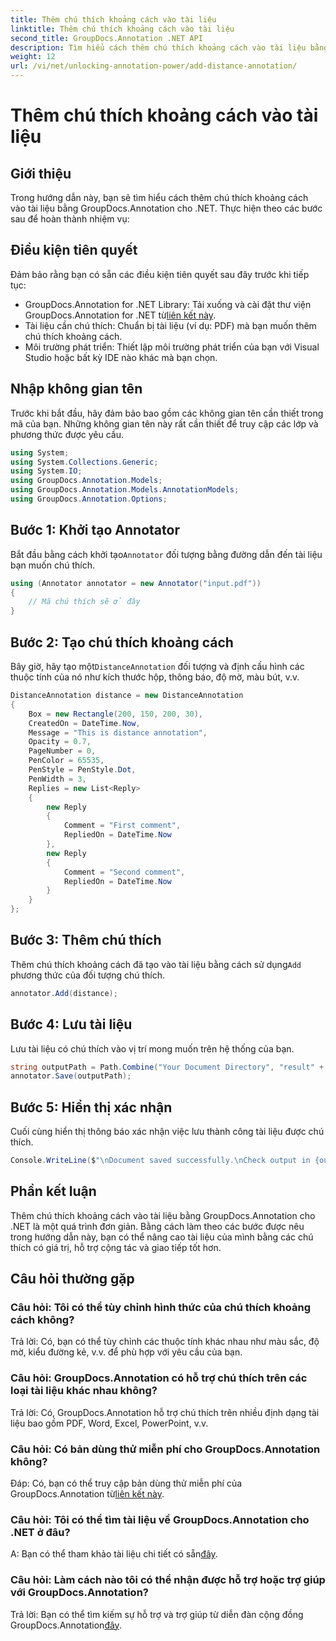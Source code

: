 ```yaml
---
title: Thêm chú thích khoảng cách vào tài liệu
linktitle: Thêm chú thích khoảng cách vào tài liệu
second_title: GroupDocs.Annotation .NET API
description: Tìm hiểu cách thêm chú thích khoảng cách vào tài liệu bằng GroupDocs.Annotation cho .NET. Tăng cường hợp tác và giao tiếp dễ dàng.
weight: 12
url: /vi/net/unlocking-annotation-power/add-distance-annotation/
---
```


# Thêm chú thích khoảng cách vào tài liệu

## Giới thiệu
Trong hướng dẫn này, bạn sẽ tìm hiểu cách thêm chú thích khoảng cách vào tài liệu bằng GroupDocs.Annotation cho .NET. Thực hiện theo các bước sau để hoàn thành nhiệm vụ:
## Điều kiện tiên quyết

Đảm bảo rằng bạn có sẵn các điều kiện tiên quyết sau đây trước khi tiếp tục:

-  GroupDocs.Annotation for .NET Library: Tải xuống và cài đặt thư viện GroupDocs.Annotation for .NET từ[liên kết này](https://releases.groupdocs.com/annotation/net/).
- Tài liệu cần chú thích: Chuẩn bị tài liệu (ví dụ: PDF) mà bạn muốn thêm chú thích khoảng cách.
- Môi trường phát triển: Thiết lập môi trường phát triển của bạn với Visual Studio hoặc bất kỳ IDE nào khác mà bạn chọn.

## Nhập không gian tên

Trước khi bắt đầu, hãy đảm bảo bao gồm các không gian tên cần thiết trong mã của bạn. Những không gian tên này rất cần thiết để truy cập các lớp và phương thức được yêu cầu.

```csharp
using System;
using System.Collections.Generic;
using System.IO;
using GroupDocs.Annotation.Models;
using GroupDocs.Annotation.Models.AnnotationModels;
using GroupDocs.Annotation.Options;
```


## Bước 1: Khởi tạo Annotator

 Bắt đầu bằng cách khởi tạo`Annotator` đối tượng bằng đường dẫn đến tài liệu bạn muốn chú thích.

```csharp
using (Annotator annotator = new Annotator("input.pdf"))
{
    // Mã chú thích sẽ ở đây
}
```

## Bước 2: Tạo chú thích khoảng cách

 Bây giờ, hãy tạo một`DistanceAnnotation` đối tượng và định cấu hình các thuộc tính của nó như kích thước hộp, thông báo, độ mờ, màu bút, v.v.

```csharp
DistanceAnnotation distance = new DistanceAnnotation
{
    Box = new Rectangle(200, 150, 200, 30),
    CreatedOn = DateTime.Now,
    Message = "This is distance annotation",
    Opacity = 0.7,
    PageNumber = 0,
    PenColor = 65535,
    PenStyle = PenStyle.Dot,
    PenWidth = 3,
    Replies = new List<Reply>
    {
        new Reply
        {
            Comment = "First comment",
            RepliedOn = DateTime.Now
        },
        new Reply
        {
            Comment = "Second comment",
            RepliedOn = DateTime.Now
        }
    }
};
```

## Bước 3: Thêm chú thích

 Thêm chú thích khoảng cách đã tạo vào tài liệu bằng cách sử dụng`Add` phương thức của đối tượng chú thích.

```csharp
annotator.Add(distance);
```

## Bước 4: Lưu tài liệu

Lưu tài liệu có chú thích vào vị trí mong muốn trên hệ thống của bạn.

```csharp
string outputPath = Path.Combine("Your Document Directory", "result" + Path.GetExtension("input.pdf"));
annotator.Save(outputPath);
```

## Bước 5: Hiển thị xác nhận

Cuối cùng hiển thị thông báo xác nhận việc lưu thành công tài liệu được chú thích.

```csharp
Console.WriteLine($"\nDocument saved successfully.\nCheck output in {outputPath}.");
```

## Phần kết luận

Thêm chú thích khoảng cách vào tài liệu bằng GroupDocs.Annotation cho .NET là một quá trình đơn giản. Bằng cách làm theo các bước được nêu trong hướng dẫn này, bạn có thể nâng cao tài liệu của mình bằng các chú thích có giá trị, hỗ trợ cộng tác và giao tiếp tốt hơn.

## Câu hỏi thường gặp

### Câu hỏi: Tôi có thể tùy chỉnh hình thức của chú thích khoảng cách không?

Trả lời: Có, bạn có thể tùy chỉnh các thuộc tính khác nhau như màu sắc, độ mờ, kiểu đường kẻ, v.v. để phù hợp với yêu cầu của bạn.

### Câu hỏi: GroupDocs.Annotation có hỗ trợ chú thích trên các loại tài liệu khác nhau không?

Trả lời: Có, GroupDocs.Annotation hỗ trợ chú thích trên nhiều định dạng tài liệu bao gồm PDF, Word, Excel, PowerPoint, v.v.

### Câu hỏi: Có bản dùng thử miễn phí cho GroupDocs.Annotation không?

 Đáp: Có, bạn có thể truy cập bản dùng thử miễn phí của GroupDocs.Annotation từ[liên kết này](https://releases.groupdocs.com/).

### Câu hỏi: Tôi có thể tìm tài liệu về GroupDocs.Annotation cho .NET ở đâu?

 A: Bạn có thể tham khảo tài liệu chi tiết có sẵn[đây](https://tutorials.groupdocs.com/annotation/net/).

### Câu hỏi: Làm cách nào tôi có thể nhận được hỗ trợ hoặc trợ giúp với GroupDocs.Annotation?

 Trả lời: Bạn có thể tìm kiếm sự hỗ trợ và trợ giúp từ diễn đàn cộng đồng GroupDocs.Annotation[đây](https://forum.groupdocs.com/c/annotation/10).